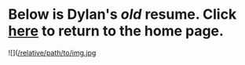 # Below is Dylan's *old* resume. Click [here](README.md) to return to the home page.
![]([/relative/path/to/img.jpg](https://github.com/BoneGreaser/BoneGreaser.github.io/blob/main/Resume.JPG)


